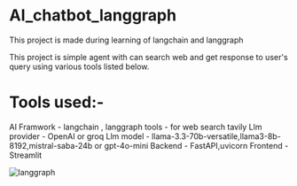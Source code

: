 # AI_chatbot_langgraph
This project is made during learning of langchain and langgraph

This project is simple agent with can search web and get response to user's query using various tools listed below.

# Tools used:-
AI Framwork - langchain , langgraph
tools - for web search tavily
Llm provider - OpenAI or  groq
Llm model - llama-3.3-70b-versatile,llama3-8b-8192,mistral-saba-24b or gpt-4o-mini
Backend - FastAPI,uvicorn
Frontend - Streamlit

![langgraph](https://github.com/user-attachments/assets/ea95bd99-5dff-41e4-b1c9-ba7c0a207b2a)
